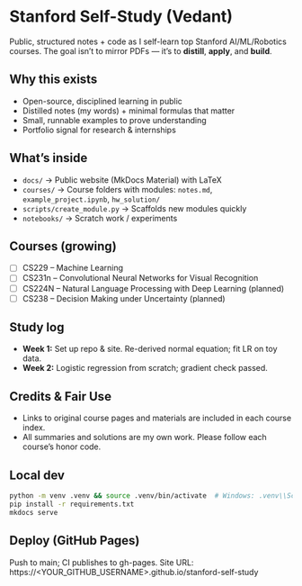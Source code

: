 # Stanford Self-Study (Vedant)

Public, structured notes + code as I self-learn top Stanford AI/ML/Robotics courses.
The goal isn’t to mirror PDFs — it’s to **distill**, **apply**, and **build**.

## Why this exists
- Open-source, disciplined learning in public
- Distilled notes (my words) + minimal formulas that matter
- Small, runnable examples to prove understanding
- Portfolio signal for research & internships

## What’s inside
- `docs/` → Public website (MkDocs Material) with LaTeX
- `courses/` → Course folders with modules: `notes.md`, `example_project.ipynb`, `hw_solution/`
- `scripts/create_module.py` → Scaffolds new modules quickly
- `notebooks/` → Scratch work / experiments

## Courses (growing)
- [ ] CS229 – Machine Learning
- [ ] CS231n – Convolutional Neural Networks for Visual Recognition
- [ ] CS224N – Natural Language Processing with Deep Learning (planned)
- [ ] CS238 – Decision Making under Uncertainty (planned)

## Study log
- **Week 1:** Set up repo & site. Re-derived normal equation; fit LR on toy data.
- **Week 2:** Logistic regression from scratch; gradient check passed.

## Credits & Fair Use
- Links to original course pages and materials are included in each course index.
- All summaries and solutions are my own work. Please follow each course’s honor code.

## Local dev
```bash
python -m venv .venv && source .venv/bin/activate  # Windows: .venv\\Scripts\\activate
pip install -r requirements.txt
mkdocs serve
```

## Deploy (GitHub Pages)
Push to main; CI publishes to gh-pages. Site URL:
https://<YOUR_GITHUB_USERNAME>.github.io/stanford-self-study
